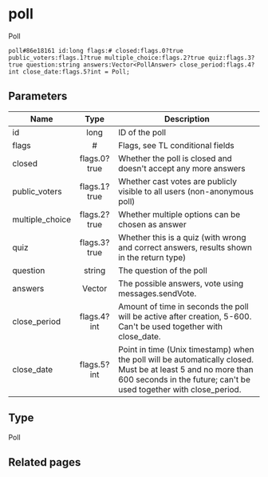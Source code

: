 # poll
Poll

```
poll#86e18161 id:long flags:# closed:flags.0?true public_voters:flags.1?true multiple_choice:flags.2?true quiz:flags.3?true question:string answers:Vector<PollAnswer> close_period:flags.4?int close_date:flags.5?int = Poll;
```

## Parameters
| Name | Type | Description |
| ---- | :----: | ----------- |
| id | long | ID of the poll |
| flags | # | Flags, see TL conditional fields |
| closed | flags.0?true | Whether the poll is closed and doesn't accept any more answers |
| public_voters | flags.1?true | Whether cast votes are publicly visible to all users (non-anonymous poll) |
| multiple_choice | flags.2?true | Whether multiple options can be chosen as answer |
| quiz | flags.3?true | Whether this is a quiz (with wrong and correct answers, results shown in the return type) |
| question | string | The question of the poll |
| answers | Vector<PollAnswer> | The possible answers, vote using messages.sendVote. |
| close_period | flags.4?int | Amount of time in seconds the poll will be active after creation, 5-600. Can't be used together with close_date. |
| close_date | flags.5?int | Point in time (Unix timestamp) when the poll will be automatically closed. Must be at least 5 and no more than 600 seconds in the future; can't be used together with close_period. |


## Type
Poll

## Related pages
